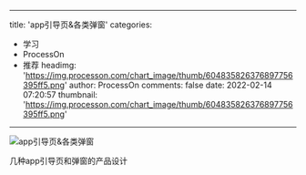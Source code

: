 
---
title: 'app引导页&各类弹窗'
categories: 
 - 学习
 - ProcessOn
 - 推荐
headimg: 'https://img.processon.com/chart_image/thumb/604835826376897756395ff5.png'
author: ProcessOn
comments: false
date: 2022-02-14 07:20:57
thumbnail: 'https://img.processon.com/chart_image/thumb/604835826376897756395ff5.png'
---

<div>   
<img class="thumb" alt="app引导页&各类弹窗" src="https://img.processon.com/chart_image/thumb/604835826376897756395ff5.png" referrerpolicy="no-referrer">
<p>几种app引导页和弹窗的产品设计</p>  
</div>
            
